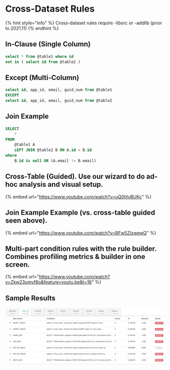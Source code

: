 # Cross-Dataset Rules

{% hint style="info" %}
Cross-dataset rules require -libsrc or -addlib (prior to 2021.11) 
{% endhint %}

## In-Clause (Single Column)

```sql
select * from @table1 where id 
not in ( select id from @table2 )
```

## Except (Multi-Column) 

```sql
select id, app_id, email, guid_num from @table1
EXCEPT
select id, app_id, email, guid_num from @table2
```

## Join Example

```sql
SELECT
    *
FROM
    @table1 A
    LEFT JOIN @table2 B ON A.id = B.id
where
    B.id is null OR (A.email != B.email)
```

## Cross-Table (Guided).  Use our wizard to do ad-hoc analysis and visual setup.

{% embed url="https://www.youtube.com/watch?v=uQ0tilvBUKc" %}

## Join Example Example (vs. cross-table guided seen above).

{% embed url="https://www.youtube.com/watch?v=BFw5ZIzwewQ" %}

## Multi-part condition rules with the rule builder.  Combines profiling metrics & builder in one screen.

{% embed url="https://www.youtube.com/watch?v=Zkw23umvf8o&feature=youtu.be&t=16" %}

## Sample Results

![](<../../../../../.gitbook/assets/image (55).png>)
